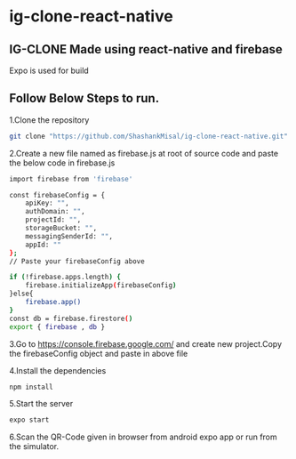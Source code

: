 # ig-clone-react-native
## IG-CLONE Made using react-native and firebase
Expo is used for build

## Follow Below Steps to run.

1.Clone the repository
```sh
git clone "https://github.com/ShashankMisal/ig-clone-react-native.git"
```
2.Create a new file named as firebase.js at root of source code and paste the below code in firebase.js 

```sh
import firebase from 'firebase'

const firebaseConfig = {
    apiKey: "",
    authDomain: "",
    projectId: "",
    storageBucket: "",
    messagingSenderId: "",
    appId: ""
};
// Paste your firebaseConfig above

if (!firebase.apps.length) {
    firebase.initializeApp(firebaseConfig)
}else{
    firebase.app()
}
const db = firebase.firestore()
export { firebase , db }
```
3.Go to https://console.firebase.google.com/ and create new project.Copy the firebaseConfig object and paste in above file

4.Install the dependencies
```sh
npm install
```
5.Start the server
```sh
expo start
```
6.Scan the QR-Code given in browser from android expo app or run from the simulator.